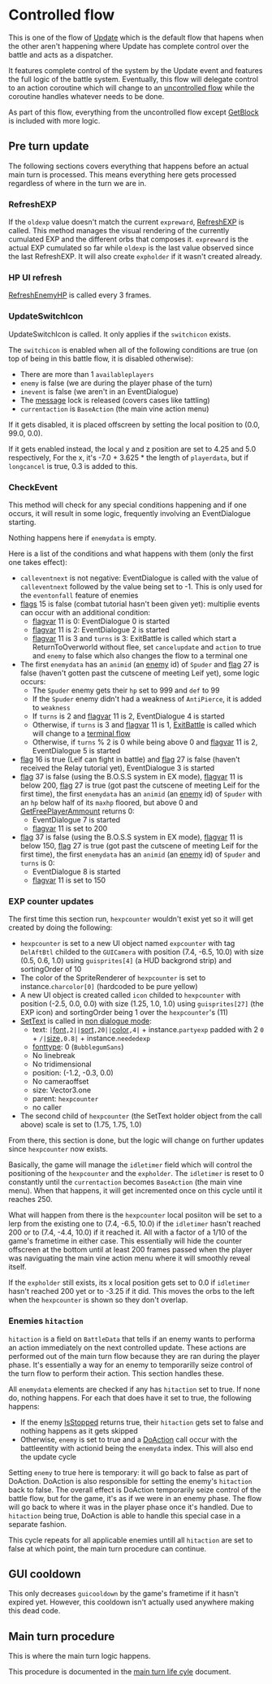 # Controlled flow
This is one of the flow of [Update](../Update.md) which is the default flow that hapens when the other aren't happening where Update has complete control over the battle and acts as a dispatcher.

It features complete control of the system by the Update event and features the full logic of the battle system. Eventually, this flow will delegate control to an action coroutine which will change to an [uncontrolled flow](Uncontrolled%20flow.md) while the coroutine handles whatever needs to be done.

As part of this flow, everything from the uncontrolled flow except [GetBlock](../GetBlock.md) is included with more logic.

## Pre turn update
The following sections covers everything that happens before an actual main turn is processed. This means everything here gets processed regardless of where in the turn we are in.

### RefreshEXP
If the `oldexp` value doesn't match the current `expreward`, [RefreshEXP](../../Visual%20rendering/RefreshEXP.md) is called. This method manages the visual rendering of the currently cumulated EXP and the different orbs that composes it. `expreward` is the actual EXP cumulated so far while `oldexp` is the last value observed since the last RefreshEXP. It will also create `expholder` if it wasn't created already.

### HP UI refresh
[RefreshEnemyHP](../../Visual%20rendering/RefreshEnemyHP.md) is called every 3 frames.

### UpdateSwitchIcon
UpdateSwitchIcon is called. It only applies if the `switchicon` exists.

The `switchicon` is enabled when all of the following conditions are true (on top of being in this battle flow, it is disabled otherwise):

- There are more than 1 `availableplayers`
- `enemy` is false (we are during the player phase of the turn)
- `inevent` is false (we aren't in an EventDialogue)
- The [message](../../../SetText/Notable%20states.md) lock is released (covers cases like tattling)
- `currentaction` is `BaseAction` (the main vine action menu)

If it gets disabled, it is placed offscreen by setting the local position to (0.0, 99.0, 0.0).

If it gets enabled instead, the local y and z position are set to 4.25 and 5.0 respectively, For the x, it's -7.0 + 3.625 * the length of `playerdata`, but if `longcancel` is true, 0.3 is added to this.

### CheckEvent
This method will check for any special conditions happening and if one occurs, it will result in some logic, frequently involving an EventDialogue starting.

Nothing happens here if `enemydata` is empty.

Here is a list of the conditions and what happens with them (only the first one takes effect):

- `calleventnext` is not negative: EventDialogue is called with the value of `calleventnext` followed by the value being set to -1. This is only used for the `eventonfall` feature of enemies
- [flags](../../../Flags%20arrays/flags.md) 15 is false (combat tutorial hasn't been given yet): multiplie events can occur with an additional condition:
    - [flagvar](../../../Flags%20arrays/flagvar.md) 11 is 0: EventDialogue 0 is started
    - [flagvar](../../../Flags%20arrays/flagvar.md) 11 is 2: EventDialogue 2 is started
    - [flagvar](../../../Flags%20arrays/flagvar.md) 11 is 3 and `turns` is 3: ExitBattle is called which start a ReturnToOverworld without flee, set `cancelupdate` and `action` to true and `enemy` to false which also changes the flow to a terminal one
- The first `enemydata` has an `animid` (an [enemy](../../../Enums%20and%20IDs/Enemies.md) id) of `Spuder` and [flag](../../../Flags%20arrays/flags.md) 27 is false (haven't gotten past the cutscene of meeting Leif yet), some logic occurs:
    - The `Spuder` enemy gets their `hp` set to 999 and `def` to 99
    - If the `Spuder` enemy didn't had a weakness of `AntiPierce`, it is added to `weakness`
    - If `turns` is 2 and [flagvar](../../../Flags%20arrays/flagvar.md) 11 is 2, EventDialogue 4 is started
    - Otherwise, if `turns` is 3 and [flagvar](../../../Flags%20arrays/flagvar.md) 11 is 1, [ExitBattle](../Terminal%20wrappers/ExitBattle.md) is called which will change to a [terminal flow](Terminal%20flow.md)
    - Otherwise, if `turns` % 2 is 0 while being above 0 and [flagvar](../../../Flags%20arrays/flagvar.md) 11 is 2, EventDialogue 5 is started
- [flag](../../../Flags%20arrays/flags.md) 16 is true (Leif can fight in battle) and [flag](../../../Flags%20arrays/flags.md) 27 is false (haven't received the Relay tutorial yet), EventDialogue 3 is started
- [flag](../../../Flags%20arrays/flags.md) 37 is false (using the B.O.S.S system in EX mode), [flagvar](../../../Flags%20arrays/flagvar.md) 11 is below 200, [flag](../../../Flags%20arrays/flags.md) 27 is true (got past the cutscene of meeting Leif for the first time), the first `enemydata` has an `animid` (an [enemy](../../../Enums%20and%20IDs/Enemies.md) id) of `Spuder` with an `hp` below half of its `maxhp` floored, but above 0 and [GetFreePlayerAmmount](../../Actors%20states/Player%20party%20members/GetFreePlayerAmmount.md) returns 0:
    - EventDialogue 7 is started
    - [flagvar](../../../Flags%20arrays/flagvar.md) 11 is set to 200
- [flag](../../../Flags%20arrays/flags.md) 37 is false (using the B.O.S.S system in EX mode), [flagvar](../../../Flags%20arrays/flagvar.md) 11 is below 150, [flag](../../../Flags%20arrays/flags.md) 27 is true (got past the cutscene of meeting Leif for the first time), the first `enemydata` has an `animid` (an [enemy](../../../Enums%20and%20IDs/Enemies.md) id) of `Spuder` and `turns` is 0:
    - EventDialogue 8 is started
    - [flagvar](../../../Flags%20arrays/flagvar.md) 11 is set to 150

### EXP counter updates
The first time this section run, `hexpcounter` wouldn't exist yet so it will get created by doing the following:

- `hexpcounter` is set to a new UI object named `expcounter` with tag `DelAftBtl` childed to the `GUICamera` with position (7.4, -6.5, 10.0) with size (0.5, 0.6, 1.0) using `guisprites[4]` (a HUD backgrond strip) and sortingOrder of 10
- The color of the SpriteRenderer of `hexpcounter` is set to instance.`charcolor[0]` (hardcoded to be pure yellow)
- A new UI object is created called `icon` childed to `hexpcounter` with position (-2.5, 0.0, 0.0) with size (1.25, 1.0, 1.0) using `guisprites[27]` (the EXP icon) and sortingOrder being 1 over the `hexpcounter`'s (11)
- [SetText](../../../SetText/SetText.md) is called in [non dialogue mode](../../../SetText/Dialogue%20mode.md#non-dialogue-mode):
    - text: `|`[font](../../../SetText/Individual%20commands/Font.md)`,2||`[sort](../../../SetText/Individual%20commands/Sort.md)`,20||`[color](../../../SetText/Individual%20commands/Color.md)`,4|` + instance.`partyexp` padded with 2 `0` + `/|`[size](../../../SetText/Individual%20commands/size.md)`,0.8|` + instance.`neededexp`
    - [fonttype](../../../SetText/Notable%20states.md#fonttype): 0 (`BubblegumSans`)
    - No linebreak
    - No tridimensional
    - position: (-1.2, -0.3, 0.0)
    - No cameraoffset
    - size: Vector3.one
    - parent: `hexpcounter`
    - no caller
- The second child of `hexpcounter` (the SetText holder object from the call above) scale is set to (1.75, 1.75, 1.0)

From there, this section is done, but the logic will change on further updates since `hexpcounter` now exists.

Basically, the game will manage the `idletimer` field which will control the positioning of the `hexpcounter` and the `expholder`. The `idletimer` is reset to 0 constantly until the `currentaction` becomes `BaseAction` (the main vine menu). When that happens, it will get incremented once on this cycle until it reaches 250.

What will happen from there is the `hexpcounter` local posiiton will be set to a lerp from the existing one to (7.4, -6.5, 10.0) if the `idletimer` hasn't reached 200 or to (7.4, -4.4, 10.0) if it reached it. All with a factor of a 1/10 of the game's frametime in either case. This essentially will hide the counter offscreen at the bottom until at least 200 frames passed when the player was naviguating the main vine action menu where it will smoothly reveal itself.

If the `expholder` still exists, its x local position gets set to 0.0 if `idletimer` hasn't reached 200 yet or to -3.25 if it did. This moves the orbs to the left when the `hexpcounter` is shown so they don't overlap.

### Enemies `hitaction`
`hitaction` is a field on `BattleData` that tells if an enemy wants to performa an action immediately on the next controlled update. These actions are performed out of the main turn flow because they are ran during the player phase. It's essentially a way for an enemy to temporarilly seize control of the turn flow to perform their action. This section handles these.

All `enemydata` elements are checked if any has `hitaction` set to true. If none do, nothing happens. For each that does have it set to true, the following happens:

- If the enemy [IsStopped](../../Actors%20states/IsStopped.md) returns true, their `hitaction` gets set to false and nothing happens as it gets skipped
- Otherwise, `enemy` is set to true and a [DoAction](../Action%20coroutines/DoAction.md) call occur with the battleentity with actionid being the `enemydata` index. This will also end the update cycle

Setting `enemy` to true here is temporary: it will go back to false as part of DoAction. DoAction is also responsible for setting the enemy's `hitaction` back to false. The overall effect is DoAction temporarily seize control of the battle flow, but for the game, it's as if we were in an enemy phase. The flow will go back to where it was in the player phase once it's handled. Due to `hitaction` being true, DoAction is able to handle this special case in a separate fashion.

This cycle repeats for all applicable enemies untill all `hitaction` are set to false at which point, the main turn procedure can continue.

## GUI cooldown
This only decreases `guicooldown` by the game's frametime if it hasn't expired yet. However, this cooldown isn't actually used anywhere making this dead code.

## Main turn procedure
This is where the main turn logic happens.

This procedure is documented in the [main turn life cyle](../Main%20turn%20life%20cycle.md) document.
